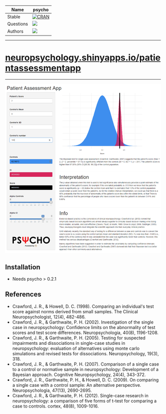 |Name|psycho|
|----------------|---|
|Stable|[![CRAN](https://www.r-pkg.org/badges/version/psycho)](https://CRAN.R-project.org/package=psycho)|
|Questions|[![](https://img.shields.io/badge/issue-create-purple.svg?colorB=FF9800)](https://github.com/neuropsychology/PatientAssessmentApp/issues)|
|Authors|[![](https://img.shields.io/badge/CV-D._Makowski-purple.svg?colorB=9C27B0)](https://dominiquemakowski.github.io/)|



---

# [neuropsychology.shinyapps.io/patientassessmentapp](https://neuropsychology.shinyapps.io/patientassessmentapp/)

---


<p><a href=https://github.com/neuropsychology/PatientAssessmentApp/><img src="https://github.com/neuropsychology/PatientAssessmentApp/blob/master/www/screenshot.png" alt="Patient Assessment App"></a></p>

## Installation

- Needs psycho > 0.2.1

## References

- Crawford, J. R., & Howell, D. C. (1998). Comparing an individual's test score against norms derived from small samples. The Clinical Neuropsychologist, 12(4), 482-486.
- Crawford, J. R., & Garthwaite, P. H. (2002). Investigation of the single case in neuropsychology: Confidence limits on the abnormality of test scores and test score differences. Neuropsychologia, 40(8), 1196-1208.
- Crawford, J. R., & Garthwaite, P. H. (2005). Testing for suspected impairments and dissociations in single-case studies in neuropsychology: evaluation of alternatives using monte carlo simulations and revised tests for dissociations. Neuropsychology, 19(3), 318.
- Crawford, J. R., & Garthwaite, P. H. (2007). Comparison of a single case to a control or normative sample in neuropsychology: Development of a Bayesian approach. Cognitive Neuropsychology, 24(4), 343-372.
- Crawford, J. R., Garthwaite, P. H., & Howell, D. C. (2009). On comparing a single case with a control sample: An alternative perspective. Neuropsychologia, 47(13), 2690-2695.
- Crawford, J. R., & Garthwaite, P. H. (2012). Single-case research in neuropsychology: a comparison of five forms of t-test for comparing a case to controls. cortex, 48(8), 1009-1016.
